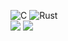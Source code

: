 ![C](https://img.shields.io/badge/c-%2300599C.svg?style=for-the-badge&logo=c&logoColor=white&color=%23151515) ![Rust](https://img.shields.io/badge/rust-%23000000.svg?style=for-the-badge&logo=rust&logoColor=white&color=%23151515)<br/>
![](https://github-readme-streak-stats.herokuapp.com/?user=liptaciak&theme=dark&hide_border=true)
![](https://github-readme-stats.vercel.app/api/top-langs/?username=liptaciak&theme=dark&hide_border=true&include_all_commits=true&count_private=true&layout=compact)
